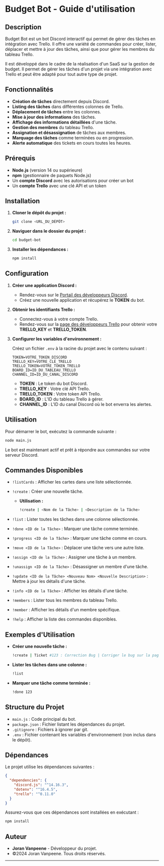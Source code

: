 # Budget Bot - Guide d'utilisation

## Description

Budget Bot est un bot Discord interactif qui permet de gérer des tâches en intégration avec Trello. Il offre une variété de commandes pour créer, lister, déplacer et mettre à jour des tâches, ainsi que pour gérer les membres du tableau Trello.

Il est développé dans le cadre de la réalisation d'un SaaS sur la gestion de budget. Il permet de gérer les tâches d'un projet via une intégration avec Trello et peut être adapté pour tout autre type de projet.

## Fonctionnalités

- **Création de tâches** directement depuis Discord.
- **Listing des tâches** dans différentes colonnes de Trello.
- **Déplacement de tâches** entre les colonnes.
- **Mise à jour des informations** des tâches.
- **Affichage des informations détaillées** d'une tâche.
- **Gestion des membres** du tableau Trello.
- **Assignation et désassignation** de tâches aux membres.
- **Marquage des tâches** comme terminées ou en progression.
- **Alerte automatique** des tickets en cours toutes les heures.

## Prérequis

- **Node.js** (version 14 ou supérieure)
- **npm** (gestionnaire de paquets Node.js)
- Un **compte Discord** avec les autorisations pour créer un bot
- Un **compte Trello** avec une clé API et un token

## Installation

1. **Cloner le dépôt du projet :**

   ```bash
   git clone <URL_DU_DÉPÔT>
   ```

2. **Naviguer dans le dossier du projet :**

   ```bash
   cd budget-bot
   ```

3. **Installer les dépendances :**

   ```bash
   npm install
   ```

## Configuration

1. **Créer une application Discord :**

   - Rendez-vous sur le [Portail des développeurs Discord](https://discord.com/developers/applications).
   - Créez une nouvelle application et récupérez le **TOKEN** du bot.

2. **Obtenir les identifiants Trello :**

   - Connectez-vous à votre compte Trello.
   - Rendez-vous sur la [page des développeurs Trello](https://trello.com/app-key) pour obtenir votre **TRELLO_KEY** et **TRELLO_TOKEN**.

3. **Configurer les variables d'environnement :**

   Créez un fichier `.env` à la racine du projet avec le contenu suivant :

   ```env
   TOKEN=VOTRE_TOKEN_DISCORD
   TRELLO_KEY=VOTRE_CLÉ_TRELLO
   TRELLO_TOKEN=VOTRE_TOKEN_TRELLO
   BOARD_ID=ID_DU_TABLEAU_TRELLO
   CHANNEL_ID=ID_DU_CANAL_DISCORD
   ```

   - **TOKEN** : Le token du bot Discord.
   - **TRELLO_KEY** : Votre clé API Trello.
   - **TRELLO_TOKEN** : Votre token API Trello.
   - **BOARD_ID** : L'ID du tableau Trello à gérer.
   - **CHANNEL_ID** : L'ID du canal Discord où le bot enverra les alertes.

## Utilisation

Pour démarrer le bot, exécutez la commande suivante :

```bash
node main.js
```

Le bot est maintenant actif et prêt à répondre aux commandes sur votre serveur Discord.

## Commandes Disponibles

- `!listCards` : Afficher les cartes dans une liste sélectionnée.
- `!create` : Créer une nouvelle tâche.

  - **Utilisation :**

    ```bash
    !create | <Nom de la Tâche> | <Description de la Tâche>
    ```

- `!list` : Lister toutes les tâches dans une colonne sélectionnée.
- `!done <ID de la Tâche>` : Marquer une tâche comme terminée.
- `!progress <ID de la Tâche>` : Marquer une tâche comme en cours.
- `!move <ID de la Tâche>` : Déplacer une tâche vers une autre liste.
- `!assign <ID de la Tâche>` : Assigner une tâche à un membre.
- `!unassign <ID de la Tâche>` : Désassigner un membre d'une tâche.
- `!update <ID de la Tâche> <Nouveau Nom> <Nouvelle Description>` : Mettre à jour les détails d'une tâche.
- `!info <ID de la Tâche>` : Afficher les détails d'une tâche.
- `!members` : Lister tous les membres du tableau Trello.
- `!member` : Afficher les détails d'un membre spécifique.
- `!help` : Afficher la liste des commandes disponibles.

## Exemples d'Utilisation

- **Créer une nouvelle tâche :**

  ```bash
  !create | Ticket #123 : Correction Bug | Corriger le bug sur la page de login
  ```

- **Lister les tâches dans une colonne :**

  ```bash
  !list
  ```

- **Marquer une tâche comme terminée :**

  ```bash
  !done 123
  ```

## Structure du Projet

- `main.js` : Code principal du bot.
- `package.json` : Fichier listant les dépendances du projet.
- `.gitignore` : Fichiers à ignorer par git.
- `.env` : Fichier contenant les variables d'environnement (non inclus dans le dépôt).

## Dépendances

Le projet utilise les dépendances suivantes :

```json
{
  "dependencies": {
    "discord.js": "^14.16.3",
    "dotenv": "^16.4.5",
    "trello": "^0.11.0"
  }
}
```

Assurez-vous que ces dépendances sont installées en exécutant :

```bash
npm install
```

## Auteur

- **Joran Vanpeene** - Développeur du projet.
- ©2024 Joran Vanpeene. Tous droits réservés.

---

